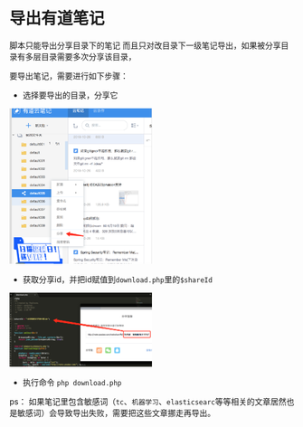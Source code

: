 
# 导出有道笔记

脚本只能导出分享目录下的笔记 而且只对改目录下一级笔记导出，如果被分享目录有多层目录需要多次分享该目录，

要导出笔记，需要进行如下步骤：

- 选择要导出的目录，分享它

<img src="share.png" style="max-width: 50%;">

- 获取分享id，并把id赋值到`download.php`里的`$shareId`

<img src="id.png" style="max-width: 50%;">

- 执行命令 `php download.php`



ps： 如果笔记里包含敏感词（`tc`、`机器学习`、`elasticsearc`等等相关的文章居然也是敏感词）会导致导出失败，需要把这些文章挪走再导出。

